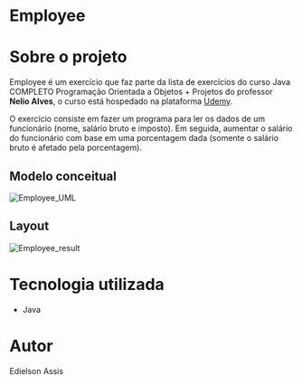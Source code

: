 # Employee 

# Sobre o projeto
Employee é um exercício que faz parte da lista de exercícios do curso Java COMPLETO Programação Orientada a Objetos + Projetos do professor **Nelio Alves**, o curso está hospedado na plataforma [Udemy](https://www.udemy.com/course/java-curso-completo/ "Site da Udemy").

O exercício consiste em fazer um programa para ler os dados de um funcionário (nome, salário bruto e imposto). Em seguida, aumentar o
salário do funcionário com base em uma porcentagem dada (somente o salário bruto é
afetado pela porcentagem).

## Modelo conceitual
![Employee_UML](https://user-images.githubusercontent.com/105529988/178128795-0db0d171-8472-4576-8949-6580b7eb4e1d.png)

## Layout
![Employee_result](https://user-images.githubusercontent.com/105529988/178128800-79992f9f-8e73-4573-a3c0-85af502afd65.png)

# Tecnologia utilizada
- Java

# Autor
Edielson Assis
